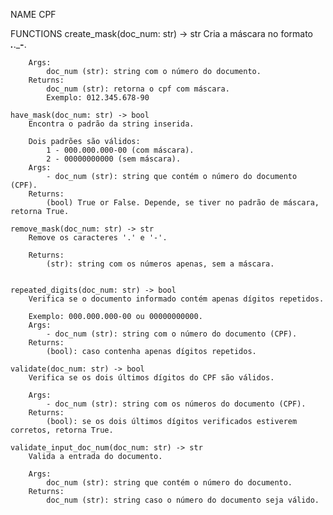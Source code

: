 NAME
    CPF


FUNCTIONS
    create_mask(doc_num: str) -> str
        Cria a máscara no formato ___.___.___-__.
        
        Args:
            doc_num (str): string com o número do documento.
        Returns:
            doc_num (str): retorna o cpf com máscara.
            Exemplo: 012.345.678-90
    
    have_mask(doc_num: str) -> bool
        Encontra o padrão da string inserida.
        
        Dois padrões são válidos:
            1 - 000.000.000-00 (com máscara).
            2 - 00000000000 (sem máscara).
        Args:
            - doc_num (str): string que contém o número do documento (CPF).
        Returns:
            (bool) True or False. Depende, se tiver no padrão de máscara, retorna True.
    
    remove_mask(doc_num: str) -> str
        Remove os caracteres '.' e '-'.
        
        Returns:
            (str): string com os números apenas, sem a máscara.


    repeated_digits(doc_num: str) -> bool
        Verifica se o documento informado contém apenas dígitos repetidos.
        
        Exemplo: 000.000.000-00 ou 00000000000.
        Args:
            - doc_num (str): string com o número do documento (CPF).
        Returns:
            (bool): caso contenha apenas dígitos repetidos.

    validate(doc_num: str) -> bool
        Verifica se os dois últimos dígitos do CPF são válidos.

        Args:
            - doc_num (str): string com os números do documento (CPF).
        Returns:
            (bool): se os dois últimos dígitos verificados estiverem corretos, retorna True.

    validate_input_doc_num(doc_num: str) -> str
        Valida a entrada do documento.

        Args:
            doc_num (str): string que contém o número do documento.
        Returns:
            doc_num (str): string caso o número do documento seja válido.